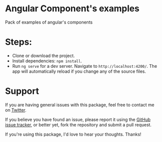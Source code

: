 # Angular Component's examples

Pack of examples of angular's components

# Steps:
- Clone or download the project.
- Install dependencies: ```npm install```.
- Run `ng serve` for a dev server. Navigate to `http://localhost:4200/`. The app will automatically reload if you change any of the source files.

# Support
If you are having general issues with this package, feel free to contact me on [Twitter](https://twitter.com/mlezcano1985).

If you believe you have found an issue, please report it using the [GitHub issue tracker](https://github.com/mlezcano1985/angular_examples/issues), or better yet, fork the repository and submit a pull request.

If you're using this package, I'd love to hear your thoughts. Thanks!
